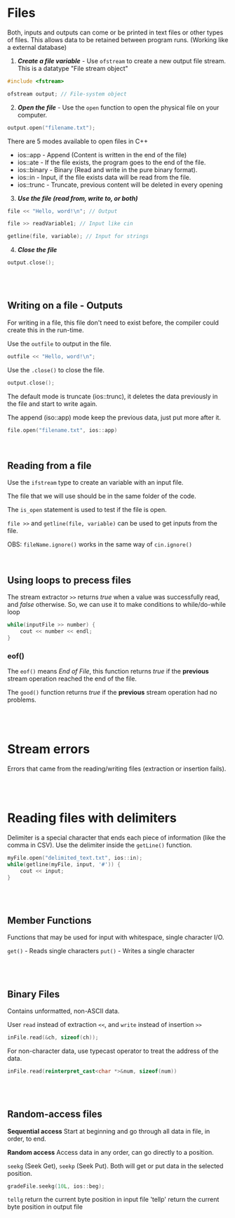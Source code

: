 # Files
Both, inputs and outputs can come or be printed in text files or other types of files.
This allows data to be retained between program runs. (Working like a external database)

1. ***Create a file variable*** - 
Use `ofstream` to create a new output file stream. This is a datatype "File stream object"

```cpp
#include <fstream>

ofstream output; // File-system object
```

2. ***Open the file*** - Use the `open` function to open the physical file on your computer.
```cpp
output.open("filename.txt");
```

There are 5 modes available to open files in C++
- ios::app - Append (Content is written in the end of the file)
- ios::ate - If the file exists, the program goes to the end of the file.
- ios::binary - Binary (Read and write in the pure binary format).
- ios::in - Input, if the file exists data will be read from the file.
- ios::trunc - Truncate, previous content will be deleted in every opening

3. ***Use the file (read from, write to, or both)***

```cpp
file << "Hello, word!\n"; // Output

file >> readVariable1; // Input like cin

getline(file, variable); // Input for strings
```

4. ***Close the file***

```cpp
output.close();
```

<br/>
<br/>

## Writing on a file - Outputs

For writing in a file, this file don't need to exist before, the compiler could create this in the run-time.

Use the `outfile` to output in the file.

```cpp
outfile << "Hello, word!\n";
```

Use the `.close()` to close the file.

```cpp
output.close();
```

The default mode is truncate (ios::trunc), it deletes the data previously in the file and start to write again.

The append (iso::app) mode keep the previous data, just put more after it.

```cpp
file.open("filename.txt", ios::app)
```

<br/>

## Reading from a file

Use the `ifstream` type to create an variable with an input file.

The file that we will use should be in the same folder of the code.

The `is_open` statement is used to test if the file is open.

`file >>` and `getline(file, variable)` can be used to get inputs from the file.

OBS: `fileName.ignore()` works in the same way of `cin.ignore()`

<br/>

## Using loops to precess files

The stream extractor `>>` returns *true* when a value was successfully read, and *false* otherwise. So, we can use it to make conditions to while/do-while loop

```cpp
while(inputFile >> number) {
    cout << number << endl;
}
```

### eof()

The `eof()` means *End of File*, this function returns *true* if the **previous** stream operation reached the end of the file. 

The `good()` function returns *true* if the **previous** stream operation had no problems.

<br/>
<br/>

# Stream errors

Errors that came from the reading/writing files (extraction or insertion fails).

<br/>
<br/>

# Reading files with delimiters

Delimiter is a special character that ends each piece of information (like the comma in CSV). Use the delimiter inside the `getLine()` function.

```cpp
myFile.open("delimited_text.txt", ios::in);
while(getline(myFile, input, '#')) {
    cout << input;
}
```

<br/>
<br/>

## Member Functions

Functions that may be used for input with whitespace, single character I/O.

`get()` - Reads single characters
`put()` - Writes a single character

<br/>
<br/>

## Binary Files

Contains unformatted, non-ASCII data.

User `read` instead of extraction `<<`, and `write` instead of insertion `>>`

```cpp
inFile.read(&ch, sizeof(ch));
```

For non-character data, use typecast operator to treat the address of the data.

```cpp
inFile.read(reinterpret_cast<char *>&num, sizeof(num))
```

<br/>
<br/>

## Random-access files

**Sequential access** Start at beginning and go through all data in file, in order, to end.

**Random access** Access data in any order, can go directly to a position.

`seekg` (Seek Get), `seekp` (Seek Put). Both will get or put data in the selected position.

```cpp
gradeFile.seekg(10L, ios::beg);
```

`tellg` return the current byte position in input file
'tellp' return the current byte position in output file